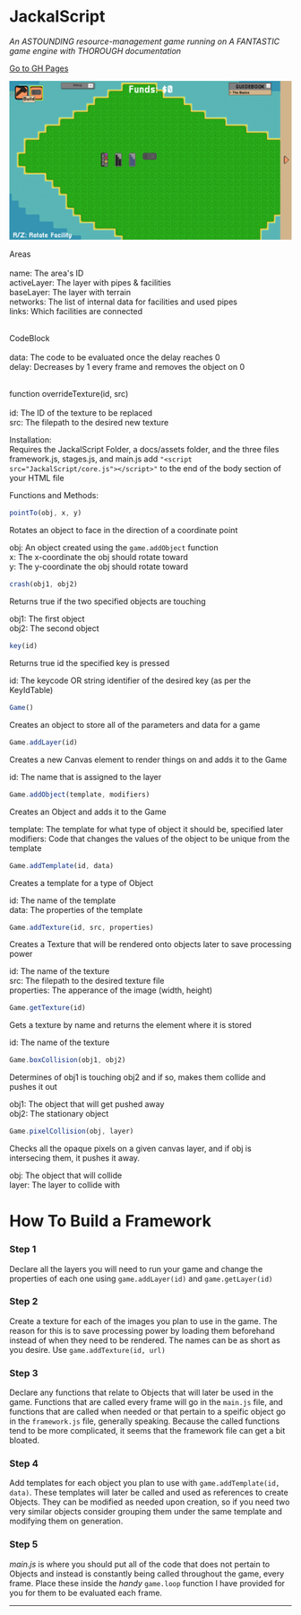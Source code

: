 # JackalScript
<i>An ASTOUNDING resource-management game running on A FANTASTIC game engine with THOROUGH documentation</i>

[Go to GH Pages](https://jackal-42.github.io/Industry-Game/)


![Screenshot from dev build, not representitive of final product](https://github.com/Jackal-42/Industry-Game/raw/industrial/docs/Screenshot%202022-02-01%202.22.07%20PM.png)

Areas<br><br>
name: The area's ID<br>
activeLayer: The layer with pipes & facilities<br>
baseLayer: The layer with terrain<br>
networks: The list of internal data for facilities and used pipes<br>
links: Which facilities are connected<br><br>

CodeBlock<br><br>
data: The code to be evaluated once the delay reaches 0<br>
delay: Decreases by 1 every frame and removes the object on 0<br><br>

function overrideTexture(id, src)<br><br>
id: The ID of the texture to be replaced<br>
src: The filepath to the desired new texture<br>


Installation:<br>
  Requires the JackalScript Folder, a docs/assets folder, and the three files framework.js, stages.js, and main.js
  add `"<script src="JackalScript/core.js"></script>"` to the end of the body section of your HTML file
  
 
Functions and Methods:
 
 
 
```js
pointTo(obj, x, y)
```
 Rotates an object to face in the direction of a coordinate point
 
 
  obj: An object created using the `game.addObject` function<br>
  x: The x-coordinate the obj should rotate toward<br>
  y: The y-coordinate the obj should rotate toward

```js
crash(obj1, obj2)
```
Returns true if the two specified objects are touching

  obj1: The first object<br>
  obj2: The second object
 
 
 
```js
key(id)
```
Returns true id the specified key is pressed

  id: The keycode OR string identifier of the desired key (as per the KeyIdTable)
  
  
  
  
```js
Game()
```
Creates an object to store all of the parameters and data for a game




```js
Game.addLayer(id)
```
Creates a new Canvas element to render things on and adds it to the Game

  id: The name that is assigned to the layer
 
 
 
 
```js
Game.addObject(template, modifiers)
```
Creates an Object and adds it to the Game

  template: The template for what type of object it should be, specified later<br>
  modifiers: Code that changes the values of the object to be unique from the template
 
 


```js
Game.addTemplate(id, data)
```
Creates a template for a type of Object

  id: The name of the template<br>
  data: The properties of the template
 
 
 
 
```js
Game.addTexture(id, src, properties)
```
Creates a Texture that will be rendered onto objects later to save processing power

  id: The name of the texture<br>
  src: The filepath to the desired texture file<br>
  properties: The apperance of the image (width, height)
 
 
 

```js
Game.getTexture(id)
```
Gets a texture by name and returns the element where it is stored

  id: The name of the texture
 
 
 
 
```js
Game.boxCollision(obj1, obj2)
```
Determines of obj1 is touching obj2 and if so, makes them collide and pushes it out

  obj1: The object that will get pushed away<br>
  obj2: The stationary object
 
 
 
 
```js
Game.pixelCollision(obj, layer)
```
Checks all the opaque pixels on a given canvas layer, and if obj is intersecing them, it pushes it away.

  obj: The object that will collide<br>
  layer: The layer to collide with

# How To Build a Framework

<h3>Step 1</h3>
Declare all the layers you will need to run your game and change the properties of each one using <code>game.addLayer(id)</code> and <code>game.getLayer(id)</code>

<h3>Step 2</h3>
Create a texture for each of the images you plan to use in the game. The reason for this is to save processing power by loading them beforehand instead of when they need to be rendered. The names can be as short as you desire. Use <code>game.addTexture(id, url)</code>

<h3>Step 3</h3>
Declare any functions that relate to Objects that will later be used in the game. Functions that are called every frame will go in the <code>main.js</code> file, and functions that are called when needed or that pertain to a speific object go in the <code>framework.js</code> file, generally speaking. Because the called functions tend to be more complicated, it seems that the framework file can get a bit bloated.

<h3>Step 4</h3>
Add templates for each object you plan to use with <code>game.addTemplate(id, data)</code>. These templates will later be called and used as references to create Objects. They can be modified as needed upon creation, so if you need two very similar objects consider grouping them under the same template and modifying them on generation.
  
<h3>Step 5</h3>
<i>main.js</i> is where you should put all of the code that does not pertain to Objects and instead is constantly being called throughout the game, every frame. Place these inside the <i>handy</i> <code>game.loop</code> function I have provided for you for them to be evaluated each frame.
  
<hr>
